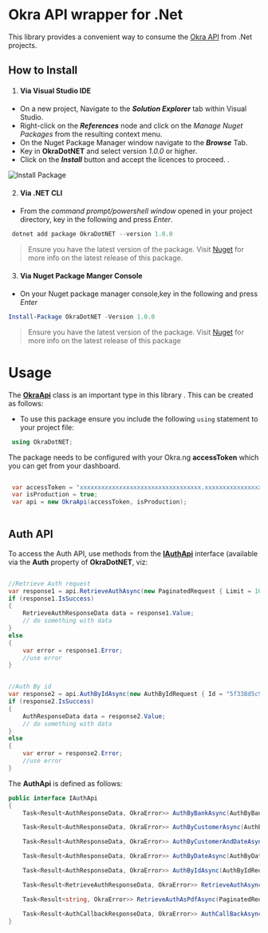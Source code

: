 # Okra API wrapper for .Net

This library provides a convenient way to consume the [Okra API](https://docs.okra.ng/) from .Net projects.

## How to Install
1. #### Via Visual Studio IDE

+ On a new project, Navigate to the ***Solution Explorer*** tab within Visual Studio. 
+ Right-click on the ***References*** node and click on the *Manage Nuget Packages* from the resulting context menu. 
+ On the Nuget Package Manager window navigate to the ***Browse*** Tab. 
+ Key in **OkraDotNET** and select version _1.0.0_ or higher. 
+ Click on the ***Install*** button and accept the licences to proceed. .

![Install Package](ScreenShots/packageMgrInst.PNG) 

2. #### Via .NET CLI 

+ From the _command prompt/powershell window_ opened in your project directory, key in the following and press *Enter*. 

```powershell 
 dotnet add package OkraDotNET --version 1.0.0
```
> Ensure you have the latest version of the package. Visit [Nuget](https://www.nuget.org/packages/OkraDotNET/) for more info on the latest release of this package. 

3. #### Via Nuget Package Manger Console 

+ On your Nuget package manager console,key in the following and press *Enter* 
```powershell 
Install-Package OkraDotNET -Version 1.0.0 
```
> Ensure you have the latest version of the package. Visit [Nuget](https://www.nuget.org/packages/AfricasTalking.NET/) for more info on the latest release of this package

# Usage
The **[OkraApi](https://github.com/adebisi-fa/paystack-dotnet/blob/master/src/main/PayStackApi.cs)** class is an important type in this library .  This can be created as follows:

+ To use this package ensure you include the following `using` statement to your project file: 
```csharp 
 using OkraDotNET;
```

The package needs to be configured with your Okra.ng **accessToken** which you can get from your dashboard. 

```csharp  

 var accessToken = "xxxxxxxxxxxxxxxxxxxxxxxxxxxxxxxxxx.xxxxxxxxxxxxxxxxxxxxxxxxxxxxx";
 var isProduction = true;
 var api = new OkraApi(accessToken, isProduction);
  
```


## Auth API
To access the Auth API, use methods from the **[IAuthApi](https://github.com/adebisi-fa/paystack-dotnet/blob/master/src/main/Apis/Transactions/ITransactionsApi.cs)** interface (available via the **Auth** property of **OkraDotNET**, viz:
```c#

//Retrieve Auth request
var response1 = api.RetrieveAuthAsync(new PaginatedRequest { Limit = 10, Page = 1 }).Result;
if (response1.IsSuccess)
{
    RetrieveAuthResponseData data = response1.Value;
    // do something with data
}
else
{
    var error = response1.Error;
    //use error
}


//Auth By id
var response2 = api.AuthByIdAsync(new AuthByIdRequest { Id = "5f338d5c9e5c6e823a71e5e1", Limit = 2, Page = 1 }).Result;
if (response2.IsSuccess)
{
    AuthResponseData data = response2.Value;
    // do something with data
}
else
{
    var error = response2.Error;
    //use error
}

```

The **AuthApi** is defined as follows:
```c#
public interface IAuthApi
{
    Task<Result<AuthResponseData, OkraError>> AuthByBankAsync(AuthByBankRequest request);

    Task<Result<AuthResponseData, OkraError>> AuthByCustomerAsync(AuthByCustomerRequest request);

    Task<Result<AuthResponseData, OkraError>> AuthByCustomerAndDateAsync(AuthByCustomerAndDateRequest request);

    Task<Result<AuthResponseData, OkraError>> AuthByDateAsync(AuthByDateRequest request);

    Task<Result<AuthResponseData, OkraError>> AuthByIdAsync(AuthByIdRequest request);

    Task<Result<RetrieveAuthResponseData, OkraError>> RetrieveAuthAsync(PaginatedRequest request);

    Task<Result<string, OkraError>> RetrieveAuthAsPdfAsync(PaginatedRequest request);

    Task<Result<AuthCallbackResponseData, OkraError>> AuthCallBackAsync(string record);
}
```



